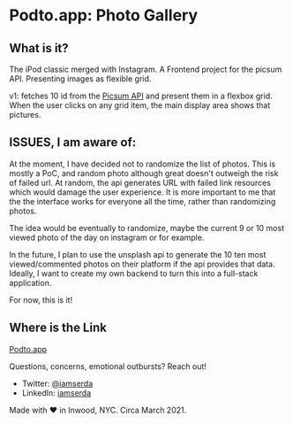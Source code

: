 # Podto.app: Photo Gallery

## What is it?
The iPod classic merged with Instagram. A Frontend project for the picsum API. Presenting images as flexible grid.

v1: fetches 10 id from the <a href='https://picsum.photos/'>Picsum API</a> and present them in a flexbox grid.
When the user clicks on any grid item, the main display area shows that pictures.

## ISSUES, I am aware of:
At the moment, I have decided not to randomize the list of photos.
This is mostly a PoC, and random photo although great doesn't outweigh the risk of failed url.
At random, the api generates URL with failed link resources which would damage the user experience.
It is more important to me that the the interface works for everyone all the time, rather than randomizing photos.

The idea would be eventually to randomize, maybe the current 9 or 10 most viewed photo of the day on instagram or  for example.

In the future, I plan to use the unsplash api to generate the 10 ten most viewed/commented photos on their platform if the api provides that data. Ideally, I want to create my own backend to turn this into a full-stack application.

For now, this is it! 

## Where is the Link
<a href="https://iamserda.github.io/podtogallery/" target="_blank">Podto.app</a>


Questions, concerns, emotional outbursts? Reach out!
- Twitter: <a href="https://twitter.com/iamserda">@iamserda</a>
- LinkedIn: <a href="https://linkedin.com/in/iamserda" target="_blank">iamserda</a>

Made with ❤️ in Inwood, NYC. Circa March 2021.
